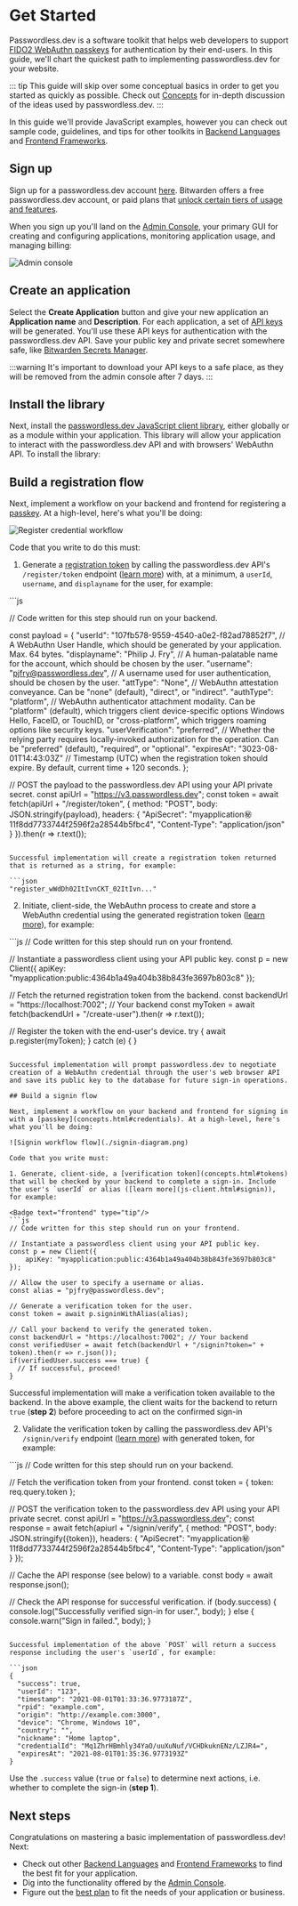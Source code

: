 # Get Started

Passwordless.dev is a software toolkit that helps web developers to support [FIDO2 WebAuthn passkeys](concepts) for authentication by their end-users. In this guide, we'll chart the quickest path to implementing passwordless.dev for your website.

::: tip
This guide will skip over some conceptual basics in order to get you started as quickly as possible. Check out [Concepts](concepts) for in-depth discussion of the ideas used by passwordless.dev.
:::

In this guide we'll provide JavaScript examples, however you can check out sample code, guidelines, and tips for other toolkits in [Backend Languages](backend) and [Frontend Frameworks](frontend).

## Sign up

Sign up for a passwordless.dev account [here](https://adminconsole-devtest.azurewebsites.net/Account/Login). Bitwarden offers a free passwordless.dev account, or paid plans that [unlock certain tiers of usage and features](plans).

When you sign up you'll land on the [Admin Console](admin-console), your primary GUI for creating and configuring applications, monitoring application usage, and managing billing:

![Admin console](./admin-console.png)


## Create an application

Select the **Create Application** button and give your new application an **Application name** and **Description**. For each application, a set of [API keys](concepts.html#components-of-the-passwordless-dev-api) will be generated. You'll use these API keys for authentication with the passwordless.dev API. Save your public key and private secret somewhere safe, like [Bitwarden Secrets Manager](https://bitwarden.com/help/secrets-manager-overview).

:::warning
It's important to download your API keys to a safe place, as they will be removed from the admin console after 7 days.
:::

## Install the library

Next, install the [passwordless.dev JavaScript client library](js-client), either globally or as a module within your application. This library will allow your application to interact with the passwordless.dev API and with browsers' WebAuthn API. To install the library:


<CodeSwitcher :languages="{bash1:'yarn',bash2:'npm',es6:'ES6',http:'http'}">
<template v-slot:bash1>

```bash
yarn add @passwordlessdev/passwordless-client
```
In all cases, your frontend must import the library to call the methods used by passwordless.dev:
```js
import { Client } from '@passwordlessdev/passwordless-client';
```
</template>
<template v-slot:bash2>

```bash
npm install @passwordlessdev/passwordless-client
```
In all cases, your frontend must import the library to call the methods used by passwordless.dev:
```js
import { Client } from '@passwordlessdev/passwordless-client';
```
</template>
<template v-slot:es6>

```http
<script src="https://cdn.passwordless.dev/dist/0.3.0/passwordless.min.mjs" crossorigin="anonymous"></script>
```
In all cases, your frontend must import the library to call the methods used by passwordless.dev:
```js
import { Client } from "https://cdn.passwordless.dev/dist/0.3.0/passwordless.min.mjs"
```
</template>
<template v-slot:http>

```http
<script src="https://cdn.passwordless.dev/dist/0.4.0/passwordless.iife.js" crossorigin="anonymous"></script>
```
In all cases, your frontend must import the library to call the methods used by passwordless.dev:
```http
<script>
const Client = Passwordless.Client;
const p = new Client({});
</script>
```

</template>
</CodeSwitcher>

## Build a registration flow

Next, implement a workflow on your backend and frontend for registering a [passkey](concepts.html#credentials). At a high-level, here's what you'll be doing:

![Register credential workflow](./register-diagram.png)

Code that you write to do this must:

1. Generate a [registration token](concepts.html#tokens) by calling the passwordless.dev API's `/register/token` endpoint ([learn more](api/#register-token)) with, at a minimum, a `userId`, `username`, and `displayname` for the user, for example:

<Badge text="backend" type="warning"/>
```js

// Code written for this step should run on your backend.

const payload = {
  "userId": "107fb578-9559-4540-a0e2-f82ad78852f7", // A WebAuthn User Handle, which should be generated by your application. Max. 64 bytes.
  "displayname": "Philip J. Fry", // A human-palatable name for the account, which should be chosen by the user.
  "username": "pjfry@passwordless.dev", // A username used for user authentication, should be chosen by the user.
  "attType": "None", // WebAuthn attestation conveyance. Can be "none" (default), "direct", or "indirect".
  "authType": "platform", // WebAuthn authenticator attachment modality. Can be "platform" (default), which triggers client device-specific options Windows Hello, FaceID, or TouchID, or "cross-platform", which triggers roaming options like security keys.
  "userVerification": "preferred", // Whether the relying party requires locally-invoked authorization for the operation. Can be "preferred" (default), "required", or "optional".
  "expiresAt": "3023-08-01T14:43:03Z" // Timestamp (UTC) when the registration token should expire. By default, current time + 120 seconds.
};

// POST the payload to the passwordless.dev API using your API private secret.
const apiUrl = "https://v3.passwordless.dev";
const token = await fetch(apiUrl + "/register/token", {
    method: "POST",
    body: JSON.stringify(payload),
    headers: {
        "ApiSecret": "myapplication:secret:11f8dd7733744f2596f2a28544b5fbc4",
        "Content-Type": "application/json"
    }
}).then(r => r.text());
```

Successful implementation will create a registration token returned that is returned as a string, for example:

```json
"register_wWdDh02ItIvnCKT_02ItIvn..."
```

2. Initiate, client-side, the WebAuthn process to create and store a WebAuthn credential using the generated registration token ([learn more](js-client)), for example:

<Badge text="frontend" type="tip"/>
```js
// Code written for this step should run on your frontend.

// Instantiate a passwordless client using your API public key.
const p = new Client({
    apiKey: "myapplication:public:4364b1a49a404b38b843fe3697b803c8"
});

// Fetch the returned registration token from the backend.
const backendUrl = "https://localhost:7002"; // Your backend
const myToken = await fetch(backendUrl + "/create-user").then(r => r.text());

// Register the token with the end-user's device.
try {
    await p.register(myToken);
} catch (e) {
}
```

Successful implementation will prompt passwordless.dev to negotiate creation of a WebAuthn credential through the user's web browser API and save its public key to the database for future sign-in operations.

## Build a signin flow

Next, implement a workflow on your backend and frontend for signing in with a [passkey](concepts.html#credentials). At a high-level, here's what you'll be doing:

![Signin workflow flow](./signin-diagram.png)

Code that you write must:

1. Generate, client-side, a [verification token](concepts.html#tokens) that will be checked by your backend to complete a sign-in. Include the user's `userId` or alias ([learn more](js-client.html#signin)), for example:

<Badge text="frontend" type="tip"/>
```js
// Code written for this step should run on your frontend.

// Instantiate a passwordless client using your API public key.
const p = new Client({
    apiKey: "myapplication:public:4364b1a49a404b38b843fe3697b803c8"
});

// Allow the user to specify a username or alias.
const alias = "pjfry@passwordless.dev";

// Generate a verification token for the user.
const token = await p.signinWithAlias(alias);

// Call your backend to verify the generated token.
const backendUrl = "https://localhost:7002"; // Your backend
const verifiedUser = await fetch(backendUrl + "/signin?token=" + token).then(r => r.json());
if(verifiedUser.success === true) {
  // If successful, proceed!
}
```

Successful implementation will make a verification token available to the backend. In the above example, the client waits for the backend to return `true` (**step 2**) before proceeding to act on the confirmed sign-in

2. Validate the verification token by calling the passwordless.dev API's `/signin/verify` endpoint ([learn more](api/#signin-verify)) with generated token, for example:

<Badge text="backend" type="warning"/>
```js
// Code written for this step should run on your backend.

// Fetch the verification token from your frontend.
const token = { token: req.query.token };

// POST the verification token to the passwordless.dev API using your API private secret.
const apiUrl = "https://v3.passwordless.dev";
const response = await fetch(apiurl + "/signin/verify", {
    method: "POST",
    body: JSON.stringify({token}),
    headers: { "ApiSecret": "myapplication:secret:11f8dd7733744f2596f2a28544b5fbc4", "Content-Type": "application/json" }
});

// Cache the API response (see below) to a variable.
const body = await response.json();

// Check the API response for successful verification.
if (body.success) {
    console.log("Successfully verified sign-in for user.", body);
} else {
    console.warn("Sign in failed.", body);
}
```

Successful implementation of the above `POST` will return a success response including the user's `userId`, for example:

```json
{
  "success": true,
  "userId": "123",
  "timestamp": "2021-08-01T01:33:36.9773187Z",
  "rpid": "example.com",
  "origin": "http://example.com:3000",
  "device": "Chrome, Windows 10",
  "country": "",
  "nickname": "Home laptop",
  "credentialId": "Mq1ZhrHBmhly34YaO/uuXuNuf/VCHDkuknENz/LZJR4=",
  "expiresAt": "2021-08-01T01:35:36.9773193Z"
}
```

Use the `.success` value (`true` or `false`) to determine next actions, i.e. whether to complete the sign-in (**step 1**).

## Next steps

Congratulations on mastering a basic implementation of passwordless.dev! Next:

- Check out other [Backend Languages](backend) and [Frontend Frameworks](frontend) to find the best fit for your application.
- Dig into the functionality offered by the [Admin Console](admin-console).
- Figure out the [best plan](plans) to fit the needs of your application or business.
